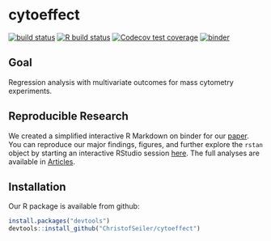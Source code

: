 # cytoeffect

<!-- badges: start -->

[![build status](https://travis-ci.com/ChristofSeiler/cytoeffect.svg?branch=master)](https://travis-ci.com/ChristofSeiler/cytoeffect)
[![R build status](https://github.com/ChristofSeiler/cytoeffect/workflows/R-CMD-check/badge.svg)](https://github.com/ChristofSeiler/cytoeffect/actions)
[![Codecov test coverage](https://codecov.io/gh/ChristofSeiler/cytoeffect/branch/master/graph/badge.svg)](https://codecov.io/gh/ChristofSeiler/cytoeffect?branch=master)
[![binder](http://mybinder.org/badge_logo.svg)](https://mybinder.org/v2/gh/ChristofSeiler/cytoeffect_binder/master?urlpath=rstudio)

<!-- badges: end -->

## Goal

Regression analysis with multivariate outcomes for mass cytometry experiments.

## Reproducible Research 

We created a simplified interactive R Markdown on binder for our [paper](https://arxiv.org/abs/1903.07976). You can reproduce our major findings, figures, and further explore the `rstan` object by starting an interactive RStudio session [here](https://mybinder.org/v2/gh/ChristofSeiler/cytoeffect_binder/master?urlpath=rstudio). The full analyses are available in [Articles](http://christofseiler.github.io/cytoeffect/articles/).

## Installation

Our R package is available from github:

``` r
install.packages("devtools")
devtools::install_github("ChristofSeiler/cytoeffect")
```
